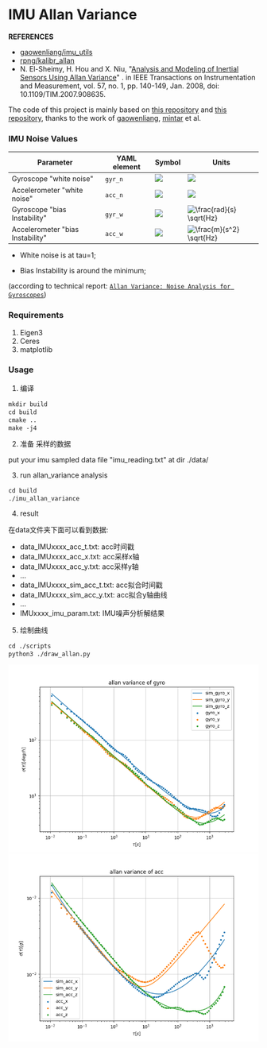 # IMU Allan Variance

**REFERENCES**

- [gaowenliang/imu_utils](https://github.com/gaowenliang/imu_utils)
- [rpng/kalibr_allan](https://github.com/rpng/kalibr_allan)
- N. El-Sheimy, H. Hou and X.
  Niu, "[Analysis and Modeling of Inertial Sensors Using Allan Variance](https://www.researchgate.net/publication/3094132_Analysis_and_Modeling_of_Inertial_Sensors_Using_Allan_Variance)"
  . in IEEE Transactions on Instrumentation and Measurement, vol. 57, no. 1, pp.
  140-149, Jan. 2008, doi: 10.1109/TIM.2007.908635.

The code of this project is mainly based
on [this repository](https://github.com/gaowenliang/imu_utils) and [this repository](https://github.com/mintar/imu_utils), thanks to the
work of [gaowenliang](https://github.com/gaowenliang), [mintar](https://github.com/mintar) et al.

### IMU Noise Values

Parameter | YAML element | Symbol | Units
--- | --- | --- | ---
Gyroscope "white noise" | `gyr_n` | <img src="https://latex.codecogs.com/svg.latex?{%5Csigma_g}"> | <img src="https://latex.codecogs.com/svg.latex?{%5Cfrac%7Brad%7D%7Bs%7D%5Cfrac%7B1%7D%7B%5Csqrt%7BHz%7D%7D}">
Accelerometer "white noise" | `acc_n` | <img src="https://latex.codecogs.com/svg.latex?{%5Csigma_a}"> | <img src="https://latex.codecogs.com/svg.latex?{%5Cfrac%7Bm%7D%7Bs^2%7D%5Cfrac%7B1%7D%7B%5Csqrt%7BHz%7D%7D}">
Gyroscope "bias Instability" | `gyr_w` | <img src="https://latex.codecogs.com/svg.latex?{%5Csigma_b_g}"> | <img src="http://latex.codecogs.com/svg.latex?\frac{rad}{s}&space;\sqrt{Hz}" title="\frac{rad}{s} \sqrt{Hz}" />
Accelerometer "bias Instability" | `acc_w` | <img src="https://latex.codecogs.com/svg.latex?{%5Csigma_b_a}"> | <img src="http://latex.codecogs.com/svg.latex?\frac{m}{s^2}&space;\sqrt{Hz}" title="\frac{m}{s^2} \sqrt{Hz}" />

* White noise is at tau=1;

* Bias Instability is around the minimum;

(according to technical report: [`Allan Variance: Noise Analysis for Gyroscopes`](http://cache.freescale.com/files/sensors/doc/app_note/AN5087.pdf "Allan Variance: Noise Analysis for Gyroscopes"))

### Requirements

1. Eigen3
2. Ceres
3. matplotlib

### Usage

1. 编译

```shell
mkdir build
cd build
cmake ..
make -j4
```

2. 准备 采样的数据

put your imu sampled data file "imu_reading.txt" at dir ./data/

3. run allan_variance analysis

```shell
cd build
./imu_allan_variance
```

4. result

在data文件夹下面可以看到数据:

- data_IMUxxxx_acc_t.txt: acc时间戳
- data_IMUxxxx_acc_x.txt: acc采样x轴
- data_IMUxxxx_acc_y.txt: acc采样y轴
- ...
- data_IMUxxxx_sim_acc_t.txt: acc拟合时间戳
- data_IMUxxxx_sim_acc_y.txt: acc拟合y轴曲线
- ...
- IMUxxxx_imu_param.txt: IMU噪声分析解结果

5. 绘制曲线

```shell
cd ./scripts
python3 ./draw_allan.py
```

<img src="scripts/allan_variance_of_gyro.png">
<img src="scripts/allan_variance_of_acc.png">
